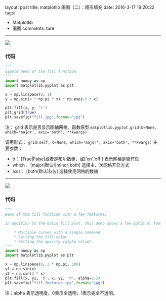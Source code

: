 layout: post
title: matplotlib 画图（二）：图形填充
date: 2016-3-17 19:20:22
tags: 
   - Matplotlib
   - 画图
comments: ture
---

![](/img/articles/matplotlib/fill.jpg)

<!--more-->

### **代码** ###

```python
"""
Simple demo of the fill function.
"""
import numpy as np
import matplotlib.pyplot as plt

x = np.linspace(0, 1)
y = np.sin(4 * np.pi * x) * np.exp(-5 * x)

plt.fill(x, y, 'r')
plt.grid(True)
plt.savefig("fill.jpg",format="jpg")
```

注： grid 表示是否显示图轴网格。函数原型 `matplotlib.pyplot.grid(b=None, which='major', axis='both', **kwargs)`

调用形式： `grid(self, b=None, which='major', axis='both', **kwargs)`
主要参数：
- b： [True|False]或者是布尔数组、或[‘on’,‘off’] 表示网格是否开启
- which： [major(默认)|minor|both] 选择主、次网格开启方式
- axis： [both(默认)|x|y] 选择使用网格的数轴


---

![](/img/articles/matplotlib/fill_features.jpg)


### **代码** ###

```python
"""
Demo of the fill function with a few features.

In addition to the basic fill plot, this demo shows a few optional features:

    * Multiple curves with a single command.
    * Setting the fill color.
    * Setting the opacity (alpha value).
"""
import numpy as np
import matplotlib.pyplot as plt

x = np.linspace(0, 2 * np.pi, 100)
y1 = np.sin(x)
y2 = np.sin(3 * x)
plt.fill(x, y1, 'b', x, y2, 'r', alpha=0.3)
plt.savefig("fill_features.jpg",format="jpg")

```

注：alpha 表示透明度，0表示全透明，1表示完全不透明。